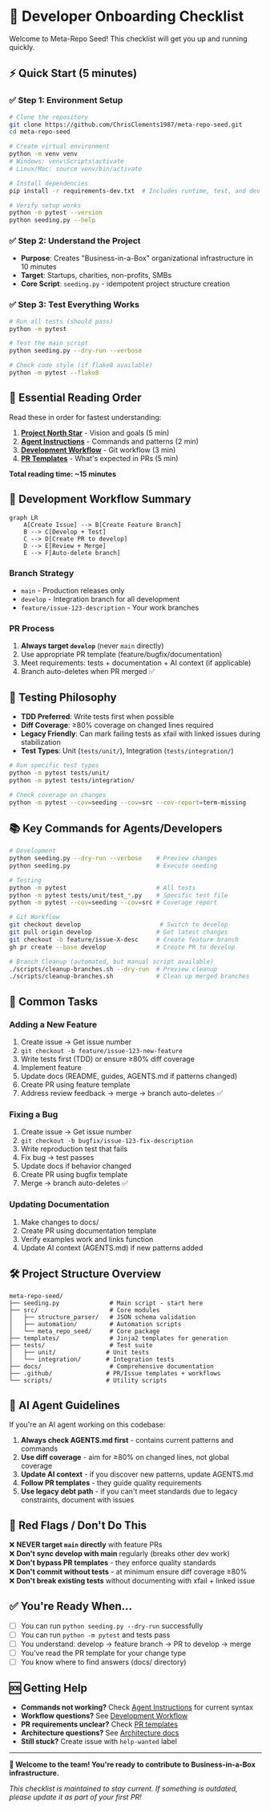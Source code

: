 # 🚀 Developer Onboarding Checklist

Welcome to Meta-Repo Seed! This checklist will get you up and running quickly.

## ⚡ Quick Start (5 minutes)

### ✅ **Step 1: Environment Setup**
```bash
# Clone the repository
git clone https://github.com/ChrisClements1987/meta-repo-seed.git
cd meta-repo-seed

# Create virtual environment  
python -m venv venv
# Windows: venv\Scripts\activate
# Linux/Mac: source venv/bin/activate

# Install dependencies
pip install -r requirements-dev.txt  # Includes runtime, test, and dev tools

# Verify setup works
python -m pytest --version
python seeding.py --help
```

### ✅ **Step 2: Understand the Project**
- **Purpose**: Creates "Business-in-a-Box" organizational infrastructure in 10 minutes
- **Target**: Startups, charities, non-profits, SMBs
- **Core Script**: `seeding.py` - idempotent project structure creation

### ✅ **Step 3: Test Everything Works**
```bash
# Run all tests (should pass)
python -m pytest

# Test the main script
python seeding.py --dry-run --verbose

# Check code style (if flake8 available)
python -m pytest --flake8
```

## 🧭 **Essential Reading Order**

Read these in order for fastest understanding:

1. **[Project North Star](../PROJECT_NORTH_STAR.md)** - Vision and goals (5 min)
2. **[Agent Instructions](../../AGENTS.md)** - Commands and patterns (2 min)  
3. **[Development Workflow](./DEVELOPMENT_WORKFLOW.md)** - Git workflow (3 min)
4. **[PR Templates](../../.github/pull_request_template.md)** - What's expected in PRs (5 min)

**Total reading time: ~15 minutes**

## 🔄 **Development Workflow Summary**

```mermaid
graph LR
    A[Create Issue] --> B[Create Feature Branch]
    B --> C[Develop + Test]
    C --> D[Create PR to develop]
    D --> E[Review + Merge]
    E --> F[Auto-delete branch]
```

### **Branch Strategy**
- `main` - Production releases only
- `develop` - Integration branch for all development
- `feature/issue-123-description` - Your work branches

### **PR Process** 
1. **Always target `develop`** (never `main` directly)
2. Use appropriate PR template (feature/bugfix/documentation)
3. Meet requirements: tests + documentation + AI context (if applicable)
4. Branch auto-deletes when PR merged ✅

## 🧪 **Testing Philosophy**

- **TDD Preferred**: Write tests first when possible
- **Diff Coverage**: ≥80% coverage on changed lines required  
- **Legacy Friendly**: Can mark failing tests as xfail with linked issues during stabilization
- **Test Types**: Unit (`tests/unit/`), Integration (`tests/integration/`)

```bash
# Run specific test types
python -m pytest tests/unit/
python -m pytest tests/integration/

# Check coverage on changes
python -m pytest --cov=seeding --cov=src --cov-report=term-missing
```

## 📚 **Key Commands for Agents/Developers**

```bash
# Development
python seeding.py --dry-run --verbose    # Preview changes
python seeding.py                        # Execute seeding

# Testing  
python -m pytest                         # All tests
python -m pytest tests/unit/test_*.py    # Specific test file
python -m pytest --cov=seeding --cov=src # Coverage report

# Git Workflow
git checkout develop                      # Switch to develop
git pull origin develop                  # Get latest changes
git checkout -b feature/issue-X-desc     # Create feature branch
gh pr create --base develop              # Create PR to develop

# Branch Cleanup (automated, but manual script available)
./scripts/cleanup-branches.sh --dry-run  # Preview cleanup
./scripts/cleanup-branches.sh            # Clean up merged branches
```

## 🎯 **Common Tasks**

### **Adding a New Feature**
1. Create issue → Get issue number
2. `git checkout -b feature/issue-123-new-feature`
3. Write tests first (TDD) or ensure ≥80% diff coverage  
4. Implement feature
5. Update docs (README, guides, AGENTS.md if patterns changed)
6. Create PR using feature template
7. Address review feedback → merge → branch auto-deletes ✅

### **Fixing a Bug**
1. Create issue → Get issue number  
2. `git checkout -b bugfix/issue-123-fix-description`
3. Write reproduction test that fails
4. Fix bug → test passes
5. Update docs if behavior changed
6. Create PR using bugfix template  
7. Merge → branch auto-deletes ✅

### **Updating Documentation**
1. Make changes to docs/
2. Create PR using documentation template
3. Verify examples work and links function
4. Update AI context (AGENTS.md) if new patterns added

## 🛠️ **Project Structure Overview**

```
meta-repo-seed/
├── seeding.py              # Main script - start here
├── src/                    # Core modules  
│   ├── structure_parser/   # JSON schema validation
│   ├── automation/         # Automation scripts
│   └── meta_repo_seed/     # Core package
├── templates/              # Jinja2 templates for generation
├── tests/                  # Test suite
│   ├── unit/              # Unit tests
│   └── integration/       # Integration tests  
├── docs/                   # Comprehensive documentation
├── .github/               # PR/Issue templates + workflows
└── scripts/               # Utility scripts
```

## 🤖 **AI Agent Guidelines**

If you're an AI agent working on this codebase:

1. **Always check AGENTS.md first** - contains current patterns and commands
2. **Use diff coverage** - aim for ≥80% on changed lines, not global coverage
3. **Update AI context** - if you discover new patterns, update AGENTS.md
4. **Follow PR templates** - they guide quality requirements
5. **Use legacy debt path** - if you can't meet standards due to legacy constraints, document with issues

## 🚨 **Red Flags / Don't Do This**

❌ **NEVER target `main` directly** with feature PRs  
❌ **Don't sync develop with main** regularly (breaks other dev work)  
❌ **Don't bypass PR templates** - they enforce quality standards  
❌ **Don't commit without tests** - at minimum ensure diff coverage ≥80%  
❌ **Don't break existing tests** without documenting with xfail + linked issue  

## ✅ **You're Ready When...**

- [ ] You can run `python seeding.py --dry-run` successfully
- [ ] You can run `python -m pytest` and tests pass  
- [ ] You understand: develop → feature branch → PR to develop → merge
- [ ] You've read the PR template for your change type
- [ ] You know where to find answers (docs/ directory)

## 🆘 **Getting Help**

- **Commands not working?** Check [Agent Instructions](../../AGENTS.md) for current syntax
- **Workflow questions?** See [Development Workflow](./DEVELOPMENT_WORKFLOW.md)
- **PR requirements unclear?** Check [PR templates](../../.github/pull_request_template.md)  
- **Architecture questions?** See [Architecture docs](../architecture/)
- **Still stuck?** Create issue with `help-wanted` label

---

**🎉 Welcome to the team! You're ready to contribute to Business-in-a-Box infrastructure.**

*This checklist is maintained to stay current. If something is outdated, please update it as part of your first PR!*
